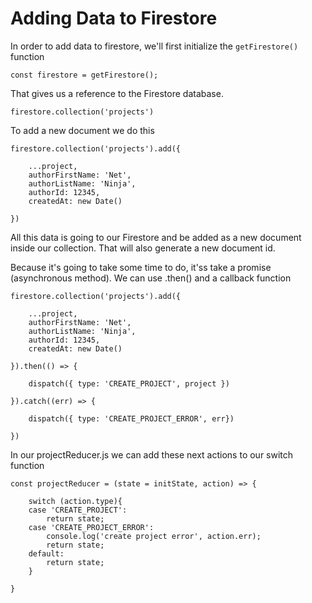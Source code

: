 # Adding Data to Firestore

In order to add data to firestore, we'll first initialize the `getFirestore()` function

`const firestore = getFirestore();`

That gives us a reference to the Firestore database.

`firestore.collection('projects')`

To add a new document we do this

```
firestore.collection('projects').add({

    ...project,
    authorFirstName: 'Net',
    authorListName: 'Ninja',
    authorId: 12345,
    createdAt: new Date()
    
})
```

All this data is going to our Firestore and be added as a new document inside our collection.
That will also generate a new document id.

Because it's going to take some time to do, it'ss take a promise (asynchronous method).
We can use .then() and a callback function

```
firestore.collection('projects').add({

    ...project,
    authorFirstName: 'Net',
    authorListName: 'Ninja',
    authorId: 12345,
    createdAt: new Date()
    
}).then(() => {

    dispatch({ type: 'CREATE_PROJECT', project })
    
}).catch((err) => {

    dispatch({ type: 'CREATE_PROJECT_ERROR', err})
    
})
```

In our projectReducer.js we can add these next actions to our switch function

```
const projectReducer = (state = initState, action) => {

    switch (action.type){
    case 'CREATE_PROJECT':
        return state;
    case 'CREATE_PROJECT_ERROR':
        console.log('create project error', action.err);
        return state;
    default:
        return state;
    }

}
```
